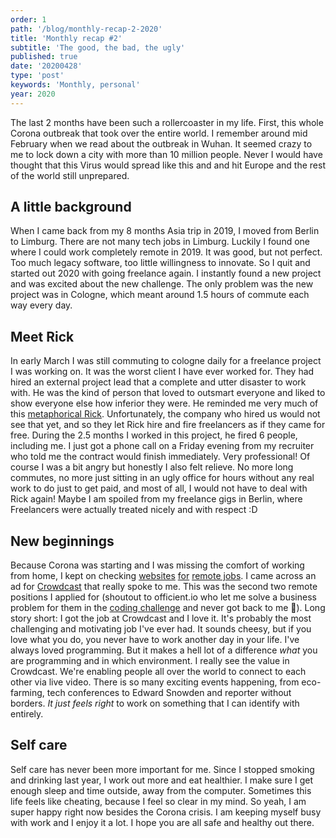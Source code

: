 ```yaml
---
order: 1
path: '/blog/monthly-recap-2-2020'
title: 'Monthly recap #2'
subtitle: 'The good, the bad, the ugly'
published: true
date: '20200428'
type: 'post'
keywords: 'Monthly, personal'
year: 2020
---
```


The last 2 months have been such a rollercoaster in my life. First, this whole Corona outbreak that took over the entire world. I remember around mid February when we read about the outbreak in Wuhan. It seemed crazy to me to lock down a city with more than 10 million people. Never I would have thought that this Virus would spread like this and and hit Europe and the rest of the world still unprepared.

## A little background

When I came back from my 8 months Asia trip in 2019, I moved from Berlin to Limburg. There are not many tech jobs in Limburg. Luckily I found one where I could work completely remote in 2019. It was good, but not perfect. Too much legacy software, too little willingness to innovate. So I quit and started out 2020 with going freelance again. I instantly found a new project and was excited about the new challenge. The only problem was the new project was in Cologne, which meant around 1.5 hours of commute each way every day.

## Meet Rick

In early March I was still commuting to cologne daily for a freelance project I was working on. It was the worst client I have ever worked for. They had hired an external project lead that a complete and utter disaster to work with.
He was the kind of person that loved to outsmart everyone and liked to show everyone else how inferior they were. He reminded me very much of this [metaphorical Rick](https://www.freecodecamp.org/news/we-fired-our-top-talent-best-decision-we-ever-made-4c0a99728fde/).
Unfortunately, the company who hired us would not see that yet, and so they let Rick hire and fire freelancers as if they came for free.
During the 2.5 months I worked in this project, he fired 6 people, including me. I just got a phone call on a Friday evening from my recruiter who told me the contract would finish immediately. Very professional!
Of course I was a bit angry but honestly I also felt relieve. No more long commutes, no more just sitting in an ugly office for hours without any real work to do just to get paid, and most of all, I would not have to deal with Rick again!
Maybe I am spoiled from my freelance gigs in Berlin, where Freelancers were actually treated nicely and with respect :D

## New beginnings

Because Corona was starting and I was missing the comfort of working from home, I kept on checking [websites](https://jsremotely.com/) [for](https://weworkremotely.com/) [remote jobs](https://remoteok.io/).
I came across an ad for [Crowdcast](https://www.crowdcast.io/) that really spoke to me.
This was the second two remote positions I applied for (shoutout to officient.io who let me solve a business problem for them in the [coding challenge](https://github.com/tmaximini/lamda-sqs-svc) and never got back to me 💩).
Long story short: I got the job at Crowdcast and I love it. It's probably the most challenging and motivating job I've ever had. It sounds cheesy, but if you love what you do, you never have to work another day in your life. I've always loved programming. But it makes a hell lot of a difference _what_ you are programming and in which environment. I really see the value in Crowdcast. We're enabling people all over the world to connect to each other via live video. There is so many exciting events happening, from eco-farming, tech conferences to Edward Snowden and reporter without borders. _It just feels right_ to work on something that I can identify with entirely.

## Self care

Self care has never been more important for me. Since I stopped smoking and drinking last year, I work out more and eat healthier. I make sure I get enough sleep and time outside, away from the computer. Sometimes this life feels like cheating, because I feel so clear in my mind.
So yeah, I am super happy right now besides the Corona crisis. I am keeping myself busy with work and I enjoy it a lot.
I hope you are all safe and healthy out there.
